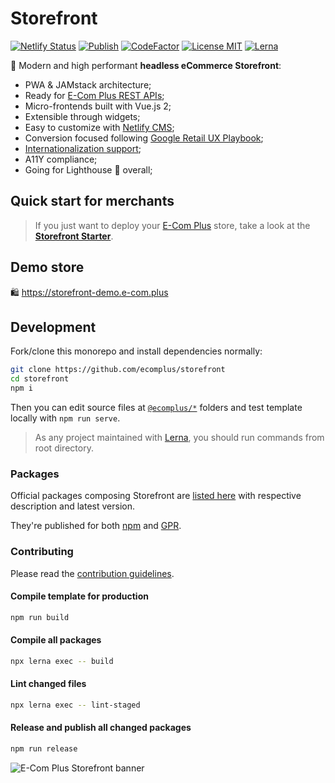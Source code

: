 # Storefront

[![Netlify Status](https://api.netlify.com/api/v1/badges/c5f6676c-5b7f-4d5b-b348-b714f56f83d0/deploy-status)](https://app.netlify.com/sites/storefront-template/deploys) [![Publish](https://github.com/ecomplus/storefront/workflows/Publish/badge.svg)](https://github.com/ecomplus/storefront/actions?query=workflow:Publish) [![CodeFactor](https://www.codefactor.io/repository/github/ecomplus/storefront/badge)](https://www.codefactor.io/repository/github/ecomplus/storefront) [![License MIT](https://img.shields.io/badge/License-MIT-yellow.svg)](https://opensource.org/licenses/MIT) [![Lerna](https://img.shields.io/badge/maintained%20with-lerna-cc00ff.svg)](https://lerna.js.org/)

:rocket: Modern and high performant **headless eCommerce Storefront**:

- PWA & JAMstack architecture;
- Ready for [E-Com Plus REST APIs](https://developers.e-com.plus/docs/reference/);
- Micro-frontends built with Vue.js 2;
- Extensible through widgets;
- Easy to customize with [Netlify CMS](https://www.netlifycms.org/);
- Conversion focused following [Google Retail UX Playbook](https://services.google.com/fh/files/events/pdf_retail_ux_playbook.pdf);
- [Internationalization support](https://github.com/ecomplus/i18n);
- A11Y compliance;
- Going for Lighthouse :100: overall;

## Quick start for merchants

> If you just want to deploy your [E-Com Plus](https://e-com.plus) store, take a look at the **[Storefront Starter](https://github.com/ecomplus/storefront-starter)**.

## Demo store

:shopping: https://storefront-demo.e-com.plus

## Development

Fork/clone this monorepo and install dependencies normally:

```bash
git clone https://github.com/ecomplus/storefront
cd storefront
npm i
```

Then you can edit source files at [`@ecomplus/*`](@ecomplus) folders and test template locally with `npm run serve`.

> As any project maintained with [Lerna](https://lerna.js.org/), you should run commands from root directory.

### Packages

Official packages composing Storefront are [listed here](https://github.com/ecomplus/storefront/packages) with respective description and latest version.

They're published for both [npm](https://www.npmjs.com/) and [GPR](https://github.com/features/packages).

### Contributing

Please read the [contribution guidelines](CONTRIBUTING.md).

#### Compile template for production

```bash
npm run build
```

#### Compile all packages

```bash
npx lerna exec -- build
```

#### Lint changed files

```bash
npx lerna exec -- lint-staged
```

#### Release and publish all changed packages

```bash
npm run release
```

![E-Com Plus Storefront banner](https://repository-images.githubusercontent.com/183649678/1c624a80-3180-11ea-8761-1f45e0f675a5)

